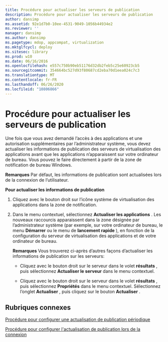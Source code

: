 ```yaml
---
title: Procédure pour actualiser les serveurs de publication
description: Procédure pour actualiser les serveurs de publication
author: dansimp
ms.assetid: 92e1d7b0-10ee-4531-9049-1056b44934e2
ms.reviewer: ''
manager: dansimp
ms.author: dansimp
ms.pagetype: mdop, appcompat, virtualization
ms.mktglfcycl: deploy
ms.sitesec: library
ms.prod: w10
ms.date: 06/16/2016
ms.openlocfilehash: e557c750b90eb51176d32db2feb5c25e60923cb5
ms.sourcegitcommit: 354664bc527d93f80687cd2eba70d1eea024c7c3
ms.translationtype: MT
ms.contentlocale: fr-FR
ms.lasthandoff: 06/26/2020
ms.locfileid: "10806866"
---
```

# Procédure pour actualiser les serveurs de publication


Une fois que vous avez demandé l’accès à des applications et une autorisation supplémentaires par l’administrateur système, vous devez actualiser les informations de publication des serveurs de virtualisation des applications avant que les applications n’apparaissent sur votre ordinateur de bureau. Vous pouvez le faire directement à partir de la zone de notification de bureau Windows.

**Remarques**  Par défaut, les informations de publication sont actualisées lors de la connexion de l’utilisateur.

 

**Pour actualiser les informations de publication**

1.  Cliquez avec le bouton droit sur l’icône système de virtualisation des applications dans la zone de notification.

2.  Dans le menu contextuel, sélectionnez **Actualiser les applications** . Les nouveaux raccourcis apparaissent dans la zone désignée par l’administrateur système (par exemple, sur votre ordinateur de bureau, le menu **Démarrer** ou le menu de **lancement rapide** ), en fonction de la configuration du serveur de virtualisation des applications et de votre ordinateur de bureau.

    **Remarques**  Vous trouverez ci-après d’autres façons d’actualiser les informations de publication sur les serveurs:

    -   Cliquez avec le bouton droit sur le serveur dans le volet **résultats** , puis sélectionnez **Actualiser le serveur** dans le menu contextuel.

    -   Cliquez avec le bouton droit sur le serveur dans le volet **résultats** , puis sélectionnez **Propriétés** dans le menu contextuel. Sélectionnez l’onglet **Actualiser** , puis cliquez sur le bouton **Actualiser** .

     

## Rubriques connexes


[Procédure pour configurer une actualisation de publication périodique](how-to-set-up-periodic-publishing-refresh.md)

[Procédure pour configurer l'actualisation de publication lors de la connexion](how-to-set-up-publishing-refresh-on-login.md)

 

 






